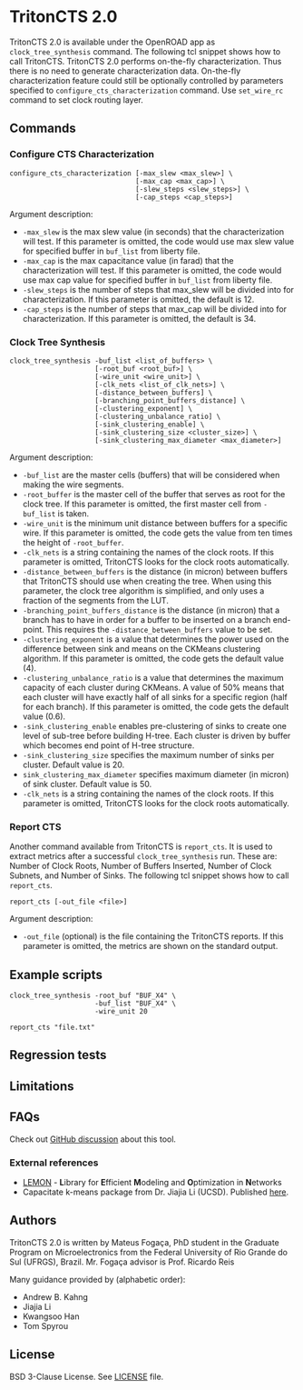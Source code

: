 # TritonCTS 2.0

TritonCTS 2.0 is available under the OpenROAD app as `clock_tree_synthesis`
command.  The following tcl snippet shows how to call TritonCTS. TritonCTS
2.0 performs on-the-fly characterization.  Thus there is no need to
generate characterization data. On-the-fly characterization feature
could still be optionally controlled by parameters specified to
`configure_cts_characterization` command.  Use `set_wire_rc` command to
set clock routing layer.

## Commands

### Configure CTS Characterization

```
configure_cts_characterization [-max_slew <max_slew>] \
                               [-max_cap <max_cap>] \
                               [-slew_steps <slew_steps>] \
                               [-cap_steps <cap_steps>]
```

Argument description:

-   `-max_slew` is the max slew value (in seconds) that the characterization
    will test. If this parameter is omitted, the code would use max slew value
    for specified buffer in `buf_list` from liberty file.
-   `-max_cap` is the max capacitance value (in farad) that the
    characterization will test. If this parameter is omitted, the code would
    use max cap value for specified buffer in `buf_list` from liberty file.
-   `-slew_steps` is the number of steps that max_slew will be divided into
    for characterization. If this parameter is omitted, the default is
    12.
-   `-cap_steps` is the number of steps that max_cap will be divided into
    for characterization. If this parameter is omitted, the default is 34.


### Clock Tree Synthesis

```
clock_tree_synthesis -buf_list <list_of_buffers> \
                     [-root_buf <root_buf>] \
                     [-wire_unit <wire_unit>] \
                     [-clk_nets <list_of_clk_nets>] \
                     [-distance_between_buffers] \
                     [-branching_point_buffers_distance] \
                     [-clustering_exponent] \
                     [-clustering_unbalance_ratio] \
                     [-sink_clustering_enable] \
                     [-sink_clustering_size <cluster_size>] \
                     [-sink_clustering_max_diameter <max_diameter>]
```

Argument description:

-   `-buf_list` are the master cells (buffers) that will be considered when
    making the wire segments.
-   `-root_buffer` is the master cell of the buffer that serves as root for
    the clock tree. If this parameter is omitted, the first master cell from
    `-buf_list` is taken.
-   `-wire_unit` is the minimum unit distance between buffers for a specific
    wire. If this parameter is omitted, the code gets the value from ten times
    the height of `-root_buffer`.
-   `-clk_nets` is a string containing the names of the clock roots. If
    this parameter is omitted, TritonCTS looks for the clock roots automatically.
-   `-distance_between_buffers` is the distance (in micron) between buffers
    that TritonCTS should use when creating the tree. When using this parameter,
    the clock tree algorithm is simplified, and only uses a fraction of the
    segments from the LUT.
-   `-branching_point_buffers_distance` is the distance (in micron) that
    a branch has to have in order for a buffer to be inserted on a branch
    end-point. This requires the `-distance_between_buffers` value to be set.
-   `-clustering_exponent` is a value that determines the power used on the
    difference between sink and means on the CKMeans clustering algorithm. If
    this parameter is omitted, the code gets the default value (4).
-   `-clustering_unbalance_ratio` is a value that determines the maximum
    capacity of each cluster during CKMeans. A value of 50% means that each
    cluster will have exactly half of all sinks for a specific region (half for
    each branch). If this parameter is omitted, the code gets the default value
    (0.6).
-   `-sink_clustering_enable` enables pre-clustering of sinks to create one
    level of sub-tree before building H-tree. Each cluster is driven by buffer
    which becomes end point of H-tree structure.
-   `-sink_clustering_size` specifies the maximum number of sinks per
    cluster. Default value is 20.
-   `sink_clustering_max_diameter` specifies maximum diameter (in micron)
    of sink cluster. Default value is 50.
-   `-clk_nets` is a string containing the names of the clock roots. If
    this parameter is omitted, TritonCTS looks for the clock roots automatically.


### Report CTS

Another command available from TritonCTS is `report_cts`. It is used to
extract metrics after a successful `clock_tree_synthesis` run. These
are: Number of Clock Roots, Number of Buffers Inserted, Number of Clock
Subnets, and Number of Sinks.  The following tcl snippet shows how to call
`report_cts`.

```
report_cts [-out_file <file>]
```

Argument description:

-   `-out_file` (optional) is the file containing the TritonCTS reports.
    If this parameter is omitted, the metrics are shown on the standard
    output.

## Example scripts

```
clock_tree_synthesis -root_buf "BUF_X4" \
                     -buf_list "BUF_X4" \
                     -wire_unit 20

report_cts "file.txt"
```

## Regression tests

## Limitations

## FAQs

Check out
[GitHub discussion](https://github.com/The-OpenROAD-Project/OpenROAD/discussions/categories/q-a?discussions_q=category%3AQ%26A+fastroute+in%3Atitle)
about this tool.

### External references

-   [LEMON](https://lemon.cs.elte.hu/trac/lemon) - **L**ibrary for
    **E**fficient **M**odeling and **O**ptimization in **N**etworks
-   Capacitate k-means package from Dr. Jiajia Li (UCSD).  Published
    [here](https://vlsicad.ucsd.edu/Publications/Conferences/344/c344.pdf).

## Authors

TritonCTS 2.0 is written by Mateus Fogaça, PhD student in the Graduate
Program on Microelectronics from the Federal University of Rio Grande do Sul
(UFRGS), Brazil. Mr. Fogaça advisor is Prof. Ricardo Reis

Many guidance provided by (alphabetic order):
-  Andrew B. Kahng
-  Jiajia Li
-  Kwangsoo Han
-  Tom Spyrou

## License

BSD 3-Clause License. See [LICENSE](LICENSE) file.
